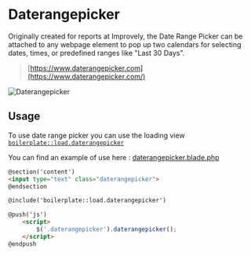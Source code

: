 # Daterangepicker

Originally created for reports at Improvely, the Date Range Picker can be attached to any webpage element to pop up two calendars for selecting dates, times, or predefined ranges like "Last 30 Days".

> [https://www.daterangepicker.com](https://www.daterangepicker.com/)

<img :src="$withBase('/assets/img/daterange.png')" alt="Daterangepicker">

## Usage

To use date range picker you can use the loading view [`boilerplate::load.daterangepicker`](https://github.com/sebastienheyd/boilerplate/blob/e1dc4b29920f011271a1a7ad682c3e82643180d9/src/resources/views/load/daterangepicker.blade.php)

You can find an example of use here : [daterangepicker.blade.php](https://github.com/sebastienheyd/boilerplate/blob/e1dc4b29920f011271a1a7ad682c3e82643180d9/src/resources/views/plugins/demo/daterangepicker.blade.php)

```html
@section('content')
<input type="text" class="daterangepicker">
@endsection

@include('boilerplate::load.daterangepicker')

@push('js')
    <script>
        $('.daterangepicker').daterangepicker();
    </script>
@endpush
```